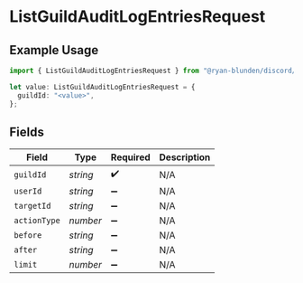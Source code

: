 # ListGuildAuditLogEntriesRequest

## Example Usage

```typescript
import { ListGuildAuditLogEntriesRequest } from "@ryan-blunden/discord/models/operations";

let value: ListGuildAuditLogEntriesRequest = {
  guildId: "<value>",
};
```

## Fields

| Field              | Type               | Required           | Description        |
| ------------------ | ------------------ | ------------------ | ------------------ |
| `guildId`          | *string*           | :heavy_check_mark: | N/A                |
| `userId`           | *string*           | :heavy_minus_sign: | N/A                |
| `targetId`         | *string*           | :heavy_minus_sign: | N/A                |
| `actionType`       | *number*           | :heavy_minus_sign: | N/A                |
| `before`           | *string*           | :heavy_minus_sign: | N/A                |
| `after`            | *string*           | :heavy_minus_sign: | N/A                |
| `limit`            | *number*           | :heavy_minus_sign: | N/A                |